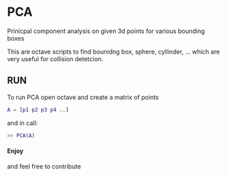 PCA
===

Prinicpal component analysis on given 3d points for various bounding boxes


This are octave scripts to find bounidng box, sphere, cyllinder, ...
which are very useful for collision detetcion.

## RUN
To run PCA open octave and create a matrix of points 

```matlab
A = [p1 p2 p3 p4 ..] 
```

and in call: 

```matlab
>> PCA(A)
```

#### Enjoy
and feel free to contribute